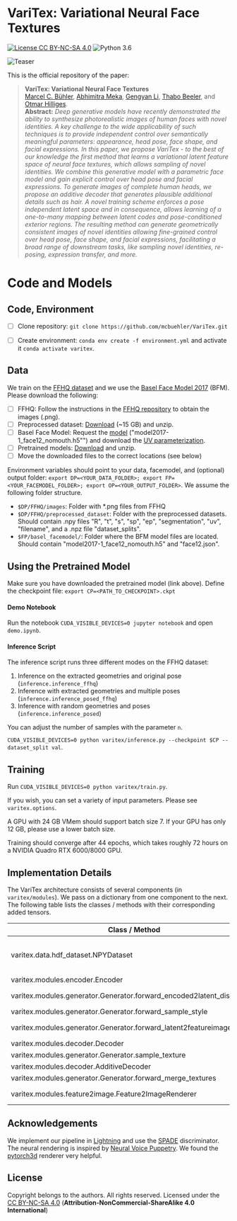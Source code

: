 # VariTex: Variational Neural Face Textures

[![License CC BY-NC-SA 4.0](https://img.shields.io/badge/license-CC4.0-blue.svg)](https://creativecommons.org/licenses/by-nc-sa/4.0/)
![Python 3.6](https://img.shields.io/badge/python-3.8.5-green.svg)

![Teaser](https://ait.ethz.ch/people/buehler/public/varitex/teaser.png)

This is the official repository of the paper:

> **VariTex: Variational Neural Face Textures**<br>
> [Marcel C. Bühler](https://ait.ethz.ch/people/buehler/), [Abhimitra Meka](https://www.meka.page/), [Gengyan Li](https://ait.ethz.ch/people/lig/), [Thabo Beeler](https://thabobeeler.com/), and [Otmar Hilliges](https://ait.ethz.ch/people/hilliges/).<br>
> **Abstract:** *Deep generative models have recently demonstrated the ability to synthesize photorealistic images of human faces with novel identities. A key challenge to the wide applicability of such techniques is to provide independent control over semantically meaningful parameters: appearance, head pose, face shape, and facial expressions. In this paper, we propose VariTex - to the best of our knowledge the first method that learns a variational latent feature space of neural face textures, which allows sampling of novel identities. We combine this generative model with a parametric face model and gain explicit control over head pose and facial expressions. To generate images of complete human heads, we propose an additive decoder that generates plausible additional details such as hair. A novel training scheme enforces a pose independent latent space and in consequence, allows learning of a one-to-many mapping between latent codes and pose-conditioned exterior regions. The resulting method can generate geometrically consistent images of novel identities allowing fine-grained control over head pose, face shape, and facial expressions, facilitating a broad range of downstream tasks, like sampling novel identities, re-posing, expression transfer, and more.*


# Code and Models

## Code, Environment
- [ ] Clone repository: `git clone https://github.com/mcbuehler/VariTex.git` 
- [ ] Create environment: `conda env create -f environment.yml` and activate it `conda activate varitex`. 


## Data 
We train on the [FFHQ dataset](https://github.com/NVlabs/ffhq-dataset) and we use the [Basel Face Model 2017](https://faces.dmi.unibas.ch/bfm/bfm2017.html) (BFM). Please download the following:

- [ ] FFHQ: Follow the instructions in the [FFHQ repository](https://github.com/NVlabs/ffhq-dataset) to obtain the images (.png).
- [ ] Preprocessed dataset: [Download](https://ait.ethz.ch/people/buehler/public/varitex/preprocessed_dataset.zip) (~15 GB) and unzip.
- [ ] Basel Face Model: Request the [model](https://faces.dmi.unibas.ch/bfm/bfm2017.html) ("model2017-1_face12_nomouth.h5"") and download the [UV parameterization](https://github.com/unibas-gravis/parametric-face-image-generator/blob/master/data/regions/face12.json).
- [ ] Pretrained models: [Download](https://ait.ethz.ch/people/buehler/public/varitex/pretrained.zip) and unzip.
- [ ] Move the downloaded files to the correct locations (see below)

Environment variables should point to your data, facemodel, and (optional) output folder: `export DP=<YOUR_DATA_FOLDER>; export FP=<YOUR_FACEMODEL_FOLDER>; export OP=<YOUR_OUTPUT_FOLDER>`.
We assume the following folder structure. 
* `$DP/FFHQ/images`: Folder with *.png files from FFHQ
* `$DP/FFHQ/preprocessed_dataset`: Folder with the preprocessed datasets. Should contain .npy files "R", "t", "s", "sp", "ep", "segmentation", "uv", "filename", and a .npz file "dataset_splits".
* `$FP/basel_facemodel/`: Folder where the BFM model files are located. Should contain "model2017-1_face12_nomouth.h5" and "face12.json".
 
## Using the Pretrained Model

Make sure you have downloaded the pretrained model (link above).
Define the checkpoint file: `export CP=<PATH_TO_CHECKPOINT>.ckpt`

#### Demo Notebook
 Run the notebook `CUDA_VISIBLE_DEVICES=0 jupyter notebook` and open `demo.ipynb`. 

#### Inference Script
The inference script runs three different modes on the FFHQ dataset:
1. Inference on the extracted geometries and original pose (`inference.inference_ffhq`)
2. Inference with extracted geometries and multiple poses (`inference.inference_posed_ffhq`)
3. Inference with random geometries and poses (`inference.inference_posed`)

You can adjust the number of samples with the parameter `n`.

`CUDA_VISIBLE_DEVICES=0 python varitex/inference.py --checkpoint $CP --dataset_split val`.


## Training
Run `CUDA_VISIBLE_DEVICES=0 python varitex/train.py`.

If you wish, you can set a variety of input parameters. Please see `varitex.options`.

A GPU with 24 GB VMem should support batch size 7. If your GPU has only 12 GB, please use a lower batch size.

Training should converge after 44 epochs, which takes roughly 72 hours on a NVIDIA Quadro RTX 6000/8000 GPU.

## Implementation Details

The VariTex architecture consists of several components (in `varitex/modules`). We pass on a dictionary from one component to the next. The following table lists the classes / methods with their corresponding added tensors.


| Class / Method | Adds... |
|---	|---
| varitex.data.hdf_dataset.NPYDataset | IMAGE_IN, IMAGE_IN_ENCODE, SEGMENTATION_MASK, UV_RENDERED |	
| varitex.modules.encoder.Encoder  | IMAGE_ENCODED |
| varitex.modules.generator.Generator.forward_encoded2latent_distribution | STYLE_LATENT_MU, STYLE_LATENT_STD |
| varitex.modules.generator.Generator.forward_sample_style | STYLE_LATENT |
| varitex.modules.generator.Generator.forward_latent2featureimage | LATENT_INTERIOR, LATENT_EXTERIOR |
| varitex.modules.decoder.Decoder | TEXTURE_PERSON |
| varitex.modules.generator.Generator.sample_texture | FACE_FEATUREIMAGE |
| varitex.modules.decoder.AdditiveDecoder | ADDITIVE_FEATUREIMAGE |
| varitex.modules.generator.Generator.forward_merge_textures | FULL_FEATUREIMAGE |
| varitex.modules.feature2image.Feature2ImageRenderer | IMAGE_OUT, SEGMENTATION_PREDICTED |

## Acknowledgements
We implement our pipeline in [Lightning](https://www.pytorchlightning.ai/) and use the [SPADE](https://github.com/NVlabs/SPADE) discriminator. The neural rendering is inspired by [Neural Voice Puppetry](https://github.com/keetsky/NeuralVoicePuppetry). We found the [pytorch3d](https://github.com/facebookresearch/pytorch3d) renderer very helpful.


## License
Copyright belongs to the authors.
All rights reserved. Licensed under the [CC BY-NC-SA 4.0](https://creativecommons.org/licenses/by-nc-sa/4.0/legalcode) (**Attribution-NonCommercial-ShareAlike 4.0 International**)

